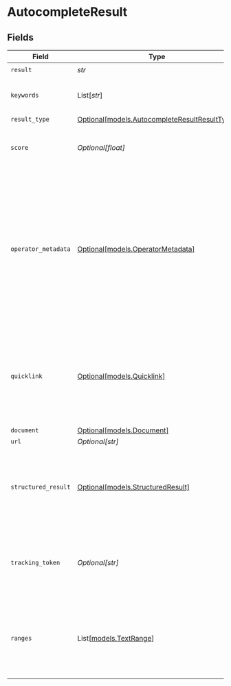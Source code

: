 # AutocompleteResult


## Fields

| Field                                                                                                                                            | Type                                                                                                                                             | Required                                                                                                                                         | Description                                                                                                                                      | Example                                                                                                                                          |
| ------------------------------------------------------------------------------------------------------------------------------------------------ | ------------------------------------------------------------------------------------------------------------------------------------------------ | ------------------------------------------------------------------------------------------------------------------------------------------------ | ------------------------------------------------------------------------------------------------------------------------------------------------ | ------------------------------------------------------------------------------------------------------------------------------------------------ |
| `result`                                                                                                                                         | *str*                                                                                                                                            | :heavy_check_mark:                                                                                                                               | N/A                                                                                                                                              |                                                                                                                                                  |
| `keywords`                                                                                                                                       | List[*str*]                                                                                                                                      | :heavy_minus_sign:                                                                                                                               | A list of all possible keywords for given result.                                                                                                |                                                                                                                                                  |
| `result_type`                                                                                                                                    | [Optional[models.AutocompleteResultResultType]](../models/autocompleteresultresulttype.md)                                                       | :heavy_minus_sign:                                                                                                                               | N/A                                                                                                                                              |                                                                                                                                                  |
| `score`                                                                                                                                          | *Optional[float]*                                                                                                                                | :heavy_minus_sign:                                                                                                                               | Higher indicates a more confident match.                                                                                                         |                                                                                                                                                  |
| `operator_metadata`                                                                                                                              | [Optional[models.OperatorMetadata]](../models/operatormetadata.md)                                                                               | :heavy_minus_sign:                                                                                                                               | N/A                                                                                                                                              | {<br/>"name": "Last Updated",<br/>"operatorType": "DATE",<br/>"scopes": [<br/>{<br/>"datasource": "GDRIVE",<br/>"docType": "Document"<br/>},<br/>{<br/>"datasource": "ZENDESK"<br/>}<br/>]<br/>} |
| `quicklink`                                                                                                                                      | [Optional[models.Quicklink]](../models/quicklink.md)                                                                                             | :heavy_minus_sign:                                                                                                                               | An action for a specific datasource that will show up in autocomplete and app card, e.g. "Create new issue" for jira.                            |                                                                                                                                                  |
| `document`                                                                                                                                       | [Optional[models.Document]](../models/document.md)                                                                                               | :heavy_minus_sign:                                                                                                                               | N/A                                                                                                                                              |                                                                                                                                                  |
| `url`                                                                                                                                            | *Optional[str]*                                                                                                                                  | :heavy_minus_sign:                                                                                                                               | N/A                                                                                                                                              |                                                                                                                                                  |
| `structured_result`                                                                                                                              | [Optional[models.StructuredResult]](../models/structuredresult.md)                                                                               | :heavy_minus_sign:                                                                                                                               | A single object that can support any object in the work graph. Only a single object will be populated.                                           |                                                                                                                                                  |
| `tracking_token`                                                                                                                                 | *Optional[str]*                                                                                                                                  | :heavy_minus_sign:                                                                                                                               | A token to be passed in /feedback events associated with this autocomplete result.                                                               |                                                                                                                                                  |
| `ranges`                                                                                                                                         | List[[models.TextRange](../models/textrange.md)]                                                                                                 | :heavy_minus_sign:                                                                                                                               | Subsections of the result string to which some special formatting should be applied (eg. bold)                                                   |                                                                                                                                                  |